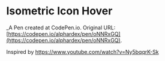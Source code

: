 # Isometric Icon Hover
 _A Pen created at CodePen.io. Original URL: [https://codepen.io/alphardex/pen/oNNRxGQ](https://codepen.io/alphardex/pen/oNNRxGQ).

 Inspired by https://www.youtube.com/watch?v=Ny5bqqrK-Sk